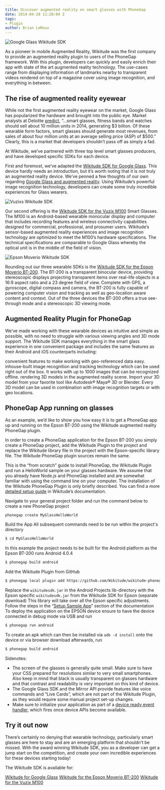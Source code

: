 ```yaml
---
title: Discover augmented reality on smart glasses with PhoneGap
date: 2014-04-28 11:20:04 Z
tags:
- Plugin
author: Brian LeRoux
---
```


![Google Glass Wikitude SDK](/blog/uploads/2014-04/Google_Glass_Getting_Started.jpg)

As a pioneer in mobile Augmented Reality, Wikitude was the first company to provide an augmented reality plugin to users of the PhoneGap framework. With this plugin, developers can quickly and easily enrich their app with state of the art augmented reality technology.
The use-cases range from displaying information of landmarks nearby to transparent videos rendered on top of a magazine cover using image recognition, and everything in between.

## The rise of augmented reality eyewear

While not the first augmented reality eyewear on the market, Google Glass has popularized the hardware and brought into the public eye. Market analysts at Deloitte [predict](http://www.deloitte.com/assets/Dcom-Iceland/Local%20Assets/Documents/TMT%20Predictions%202014.pdf), “...smart glasses, fitness bands and watches should sell about 10 million units in 2014, generating $3 billion. Of these wearable form factors, smart glasses should generate most revenues, from sales of about four million units at an average selling price (ASP) of $500.” Clearly, this is a market that developers shouldn’t pass off as simply a fad.

At Wikitude, we’ve partnered with three top level smart glasses producers, and have developed specific SDKs for each device.

First and foremost, we’ve adapted the [Wikitude SDK for Google Glass](http://www.wikitude.com/products/eyewear/google-glass-augmented-reality-sdk/).  This device hardly needs an introduction, but it’s worth noting that it is not truly an augmented reality device. We’ve penned a few thoughts of our own regarding [Google Glass and augmented reality](http://www.wikitude.com/wikitude-google-glass/). Using Wikitude’s powerful image recognition technology, developers can create some truly incredible experiences for Glass wearers.

![Vuzixs Wikitude SDK](/blog/uploads/2014-04/Vuzix_Getting_started.jpg)

Our second offering is the [Wikitude SDK for the Vuzix M100](http://www.wikitude.com/products/eyewear/vuzix-augmented-reality-sdk/) Smart Glasses.  The M100 is an Android-based wearable monocular display and computer that includes recording features and wireless connectivity capabilities designed for commercial, professional, and prosumer users. Wikitude’s sensor-based augmented reality experiences and image recognition technology are optimized to meet the M100’s hardware specifications. The technical specifications are comparable to Google Glass whereby the optical unit is in the middle of the field of vision.

![Epson Moverio Wikitude SDK](/blog/uploads/2014-04/Epson_Getting_Started.jpg)

Rounding out our three wearable SDKs is the [Wikitude SDK for the Epson Moverio BT-200](http://www.wikitude.com/products/eyewear/epson-augmented-reality-sdk/). The BT-200 is a transparent binocular device, providing stereoscopic displays projecting transparent items over real-life objects in a 16:9 aspect ratio and a 23 degree field of view. Complete with GPS, a gyroscope, digital compass and camera, the BT-200 is fully capable of powering computer vision and tracking as well as geo-location aware content and context. Out of the three devices the BT-200 offers a true see-through mode and a stereoscopic 3D viewing mode.

## Augmented Reality Plugin for PhoneGap

We’ve made working with these wearable devices as intuitive and simple as possible, with no need to struggle with various viewing angles and 3D mode support. The Wikitude SDK manages everything in the smart glass experience in one convenient package and includes the same features as their Android and iOS counterparts including:

convenient features to make working with geo-referenced data easy.
inhouse-built image recognition and tracking technology which can be used right out of the box. It works with up to 1000 images that can be recognized offline.
rendering 3D models in the augmented reality scene. Import your 3D model from your favorite tool like Autodesk® Maya® 3D or Blender. Every 3D model can be used in combination with image recognition targets or with geo locations.

## PhoneGap App running on glasses

As an example, we’d like to show you how easy it is to get a PhoneGap app up and running on the Epson BT-200 using the Wikitude augmented reality PhoneGap plugin.

In order to create a PhoneGap application for the Epson BT-200 you simply create a PhoneGap project, add the Wikitude Plugin to the project and replace the Wikitude library file in the project with the Epson-specific library file. The Wikitude PhoneGap plugin sources remain the same.

This is the “from scratch” guide to install PhoneGap, the Wikitude Plugin and run a HelloWorld sample on your glasses hardware. We assume that you already have Node.js and PhoneGap installed and are somewhat familiar with using the command line on your computer. The installation of the Wikitude PhoneGap Plugin is only briefly described. You can find a more [detailed setup guide](http://www.wikitude.com/external/doc/documentation/latest/phonegap/setupguidephonegap.html#setup-guide-phonegap-plugin) in Wikitude’s documentation.

Navigate to your general project folder and run the command below to create a new PhoneGap project

```sh
phonegap create MyGlassHelloWorld
```

Build the App
All subsequent commands need to be run within the project's directory

```sh
$ cd MyGlassHelloWorld
```

In this example the project needs to be built for the Android platform as the Epson BT-200 runs Android 4.0.4

```sh
$ phonegap build android
```

Add the Wikitude Plugin from GitHub

```sh
$ phonegap local plugin add https://github.com/Wikitude/wikitude-phonegap.git
```

Replace the `wikitudesdk.jar` in the Android Projects lib-directory with the Epson specific `wikitudesdk.jar` from the Wikitude SDK for Epson (separate download)  This library will take over all the Epson specific adjustments.
Follow the steps in the “[Setup Sample App](http://www.wikitude.com/external/doc/documentation/latest/phonegap/setupguidephonegap.html#PhoneGapSampleApp)” section of the documentation
To deploy the application on the EPSON device ensure to have the device connected in debug mode via USB and run

```sh
$ phonegap run android
```

To create an apk which can then be installed via `adb -d install` onto the device or via browser download afterwards, run

```sh
$ phonegap build android
```

Sidenotes:

- The screen of the glasses is generally quite small. Make sure to have your CSS prepared for resolutions similar to very small smartphones. Also keep in mind that black is usually transparent on glasses hardware and that contrast and readability is very important on this kind of device.
- The Google Glass SDK and the Mirror API provide features like voice commands and “Live Cards”, which are not part of the Wikitude Plugin, as they would require some manual project set-up changes.
- Make sure to initialize your application as part of a [device ready event handler](http://docs.phonegap.com/en/edge/cordova_events_events.md.html#deviceready), which fires once device APIs become available.

## Try it out now

There’s certainly no denying that wearable technology, particularly smart glasses are here to stay and are an emerging platform that shouldn’t be missed.  With the award winning Wikitude SDK, you as a developer can get a jump start on the competition, and create your own incredible experiences for these devices starting today!

The Wikitude SDK is available for:

[Wikitude for Google Glass](http://www.wikitude.com/products/eyewear/google-glass-augmented-reality-sdk/)
[Wikitude for the Epson Moverio BT-200](http://www.wikitude.com/products/eyewear/epson-augmented-reality-sdk/)
[Wikitude for the Vuzix M100](http://www.wikitude.com/products/eyewear/vuzix-augmented-reality-sdk/)
